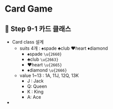 # Card Game

## :round_pushpin: Step 9-1 카드 클래스

- Card class 설계
  - suits 4개 : ♠︎spade ♣︎club ♥︎heart ♦︎diamond
    - ♠︎spade `\u{2660}`
    - ♣︎club `\u{2663}`
    - ♥︎heart `\u{2665}`
    - ♦︎diamond `\u{2666}`
  - value 1~13 : 1A, 11J, 12Q, 13K
    - J : Jack
    - Q: Queen
    - K : King
    - A: Ace
- 